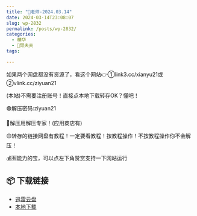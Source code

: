 ```yaml
---
title: "🌸老师-2024.03.14"
date: 2024-03-14T23:08:07
slug: wp-2832
permalink: /posts/wp-2832/
categories:
  - 精华
  - 🌸臂夫夫
tags:

---
```


如果两个网盘都没有资源了，看这个网站👉①link3.cc/xianyu21或②vlink.cc/ziyuan21

(本站)不需要注册账号！直接点本地下载转存OK？懂吧！

🟢解压密码:ziyuan21

🔵解压用解压专家！(应用商店有)

🟡转存的链接网盘有教程！一定要看教程！按教程操作！不按教程操作你不会解压！

💰🈶能力的宝，可以点左下角赞赏支持一下网站运行

## 📦 下载链接
- [迅雷云盘](https://blziyuan21.com/pay-download/2832?key=7c02314892&down_id=0)
- [本地下载](https://blziyuan21.com/pay-download/2832?key=7c02314892&down_id=1)


